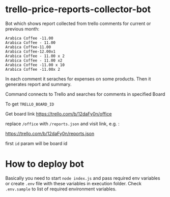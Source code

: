 # trello-price-reports-collector-bot

Bot which shows report collected from trello comments for current or previous month:

```
Arabica Coffee -11.00
Arabica Coffee - 11.00
Arabica Coffee-11.00
Arabica Coffee-12.00x1
Arabica Coffee - 11.00 x 2
Arabica Coffee - 11.00 x2
Arabica Coffee -11.00 x 10
Arabica Coffee -11.00x 2
```

In each comment it seraches for expenses on some products. Then it generates report and summary.

Command connects to Trello and searches for comments in specified Board

To get `TRELLO_BOARD_ID`

Get board link
https://trello.com/b/12daFy0n/office

replace `/office` with `/reports.json` and visit link, e.g. :

https://trello.com/b/12daFy0n/reports.json

first `id` param will be board id

# How to deploy bot

Basically you need to start `node index.js` and pass required env variables or create `.env` file with these variables in execution folder. Check `.env.sample` to list of required environment variables.


